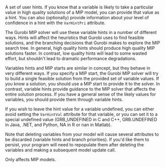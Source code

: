 A set of user hints. If you know that a variable is likely to take a particular value in high quality solutions of a MIP
model, you can provide that value as a hint. You can also (optionally) provide information about your level of
confidence in a hint with the `VarHintPri` attribute.

The Gurobi MIP solver will use these variable hints in a number of different ways. Hints will affect the heuristics that
Gurobi uses to find feasible solutions, and the branching decisions that Gurobi makes to explore the MIP search tree. In
general, high quality hints should produce high quality MIP solutions faster. In contrast, low quality hints will lead
to some wasted effort, but shouldn't lead to dramatic performance degradations.

Variables hints and MIP starts are similar in concept, but they behave in very different ways. If you specify a MIP
start, the Gurobi MIP solver will try to build a single feasible solution from the provided set of variable values. If
you know a solution, you should use a MIP start to provide it to the solver. In contrast, variable hints provide
guidance to the MIP solver that affects the entire solution process. If you have a general sense of the likely values
for variables, you should provide them through variable hints.

If you wish to leave the hint value for a variable undefined, you can either avoid setting the `VarHintVal` attribute
for that variable, or you can set it to a special undefined value (GRB_UNDEFINED in C and C++, GRB.UNDEFINED in Java,
.NET, and Python, NA in R or nan in Matlab).

Note that deleting variables from your model will cause several attributes to be discarded (variable hints and branch
priorities). If you'd like them to persist, your program will need to repopulate them after deleting the variables and
making a subsequent model update call.

Only affects MIP models.